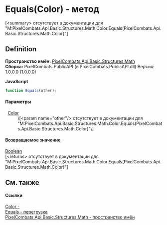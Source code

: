 # Equals(Color) - метод


\[&lt;summary&gt; отсутствует в документации для "M:PixelCombats.Api.Basic.Structures.Math.Color.Equals(PixelCombats.Api.Basic.Structures.Math.Color)"\]



## Definition
**Пространство имён:** <a href="9a3afb53-d505-325f-0368-fcd870e41d3f">PixelCombats.Api.Basic.Structures.Math</a>  
**Сборка:** PixelCombats.PublicAPI (в PixelCombats.PublicAPI.dll) Версия: 1.0.0.0 (1.0.0.0)

**JavaScript**
``` JavaScript
function Equals(other);
```



#### Параметры
<dl><dt>  <a href="31c3a770-ecf5-ed0f-644d-99dda847c665">Color</a></dt><dd>\[&lt;param name="other"/&gt; отсутствует в документации для "M:PixelCombats.Api.Basic.Structures.Math.Color.Equals(PixelCombats.Api.Basic.Structures.Math.Color)"\]</dd></dl>

#### Возвращаемое значение
<a href="https://learn.microsoft.com/dotnet/api/system.boolean" target="_blank" rel="noopener noreferrer">Boolean</a>  
\[&lt;returns&gt; отсутствует в документации для "M:PixelCombats.Api.Basic.Structures.Math.Color.Equals(PixelCombats.Api.Basic.Structures.Math.Color)"\]

## См. также


#### Ссылки
<a href="31c3a770-ecf5-ed0f-644d-99dda847c665">Color - </a>  
<a href="ff4b75f4-0118-1732-19b9-e6319891d763">Equals - перегрузка</a>  
<a href="9a3afb53-d505-325f-0368-fcd870e41d3f">PixelCombats.Api.Basic.Structures.Math - пространство имён</a>  
